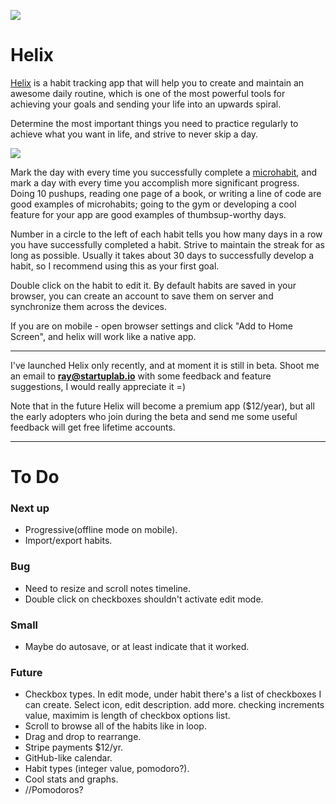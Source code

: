 ![](https://helix.startuplab.io/img/logo_256x256.png)

# Helix

[Helix](https://helix.startuplab.io) is a habit tracking app that will help you to create and maintain an awesome daily routine, which is one of the most powerful tools for achieving your goals and sending your life into an upwards spiral.

Determine the most important things you need to practice regularly to achieve what you want in life, and strive to never skip a day.

![](https://helix.startuplab.io/img/screenshots/default-habits.png)

Mark the day with every time you successfully complete a [microhabit](https://hackernoon.com/micro-habits-changed-my-life-47f572bfc153), and mark a day with every time you accomplish more significant progress. Doing 10 pushups, reading one page of a book, or writing a line of code are good examples of microhabits; going to the gym or developing a cool feature for your app are good examples of thumbsup-worthy days.

Number in a circle to the left of each habit tells you how many days in a row you have successfully completed a habit. Strive to maintain the streak for as long as possible. Usually it takes about 30 days to successfully develop a habit, so I recommend using this as your first goal.

Double click on the habit to edit it. By default habits are saved in your browser, you can create an account to save them on server and synchronize them across the devices.

If you are on mobile - open browser settings and click "Add to Home Screen", and helix will work like a native app.

* * *

I've launched Helix only recently, and at moment it is still in beta. Shoot me an email to **ray@startuplab.io** with some feedback and feature suggestions, I would really appreciate it =)

Note that in the future Helix will become a premium app ($12/year), but all the early adopters who join during the beta and send me some useful feedback will get free lifetime accounts.

---- 

# To Do

### Next up
- Progressive(offline mode on mobile).
- Import/export habits.

### Bug
- Need to resize and scroll notes timeline.
- Double click on checkboxes shouldn't activate edit mode.

### Small
- Maybe do autosave, or at least indicate that it worked.

### Future
- Checkbox types. In edit mode, under habit there's a list of checkboxes I can create.
  Select icon, edit description. add more. 
  checking increments value, maximim is length of checkbox options list.
- Scroll to browse all of the habits like in loop.
- Drag and drop to rearrange.
- Stripe payments $12/yr.
- GitHub-like calendar.
- Habit types (integer value, pomodoro?).
- Cool stats and graphs.
- //Pomodoros?
